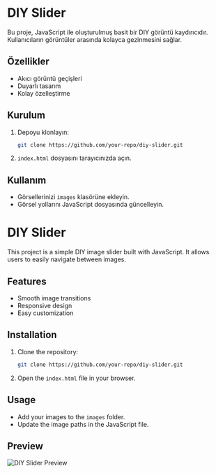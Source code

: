 # DIY Slider

Bu proje, JavaScript ile oluşturulmuş basit bir DIY görüntü kaydırıcıdır. Kullanıcıların görüntüler arasında kolayca gezinmesini sağlar.

## Özellikler
- Akıcı görüntü geçişleri
- Duyarlı tasarım
- Kolay özelleştirme

## Kurulum
1. Depoyu klonlayın:
    ```bash
    git clone https://github.com/your-repo/diy-slider.git
    ```
2. `index.html` dosyasını tarayıcınızda açın.

## Kullanım
- Görsellerinizi `images` klasörüne ekleyin.
- Görsel yollarını JavaScript dosyasında güncelleyin.


# DIY Slider

This project is a simple DIY image slider built with JavaScript. It allows users to easily navigate between images.

## Features
- Smooth image transitions
- Responsive design
- Easy customization

## Installation
1. Clone the repository:
    ```bash
    git clone https://github.com/your-repo/diy-slider.git
    ```
2. Open the `index.html` file in your browser.

## Usage
- Add your images to the `images` folder.
- Update the image paths in the JavaScript file.

## Preview
![DIY Slider Preview](img/dıy.png)